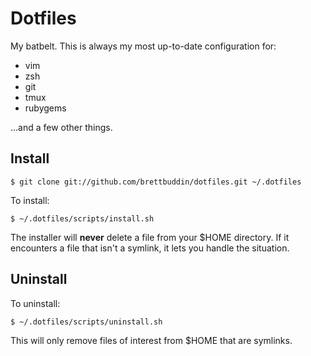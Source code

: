 # Dotfiles

My batbelt. This is always my most up-to-date configuration for:

* vim
* zsh
* git
* tmux
* rubygems

...and a few other things.

## Install

    $ git clone git://github.com/brettbuddin/dotfiles.git ~/.dotfiles

To install:

    $ ~/.dotfiles/scripts/install.sh

The installer will **never** delete a file from your $HOME directory. If it encounters a file that isn't a symlink, it lets you handle the situation.

## Uninstall

To uninstall:

    $ ~/.dotfiles/scripts/uninstall.sh

This will only remove files of interest from $HOME that are symlinks.
